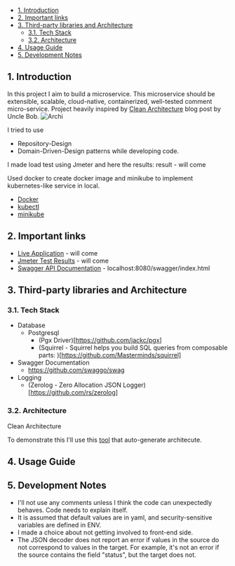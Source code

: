 - [1. Introduction <a name="intr"></a>](#1-introduction-)
- [2. Important links](#2-important-links)
- [3. Third-party libraries and Architecture </a>](#3-third-party-libraries-and-architecture-a)
  - [3.1. Tech Stack](#31-tech-stack)
  - [3.2. Architecture](#32-architecture)
- [4. Usage Guide </a>](#4-usage-guide-a)
- [5. Development Notes </a>](#5-development-notes-a)
## 1. Introduction <a name="intr"></a>

In this project I aim to build a microservice. 
This microservice should be extensible, scalable, cloud-native, containerized, well-tested comment micro-service. Project heavily inspired by [Clean Architecture](https://blog.cleancoder.com/uncle-bob/2012/08/13/the-clean-architecture.html) blog post by Uncle Bob. 
![Archi](https://blog.cleancoder.com/uncle-bob/images/2012-08-13-the-clean-architecture/CleanArchitecture.jpg)


I tried to use 
- Repository-Design
- Domain-Driven-Design
patterns while developing code.

I made load test using Jmeter and here the results:
    result - will come

Used docker to create docker image and minikube to implement kubernetes-like service in local. 

- [Docker](https://docs.docker.com/get-docker/)
- [kubectl](https://kubernetes.io/docs/tasks/tools/)
- [minikube](https://minikube.sigs.k8s.io/docs/start/)

## 2. Important links
- [Live Application](heroku.com) - will come
- [Jmeter Test Results](jmeter.com) - will come 
- [Swagger API Documentation](localhost:8080/swagger/index.html) - localhost:8080/swagger/index.html

## 3. Third-party libraries and Architecture </a>
### 3.1. Tech Stack
  - Database
    - Postgresql
      - (Pgx Driver)[https://github.com/jackc/pgx]
      - (Squirrel -  Squirrel helps you build SQL queries from composable parts: )[https://github.com/Masterminds/squirrel]
  - Swagger Documentation
    - https://github.com/swaggo/swag
  - Logging
    - (Zerolog -  Zero Allocation JSON Logger) [https://github.com/rs/zerolog]
### 3.2. Architecture
Clean Architecture

To demonstrate this I'll use this [tool](https://threedots.tech/post/auto-generated-c4-architecture-diagrams-in-go/) that auto-generate architecute.
## 4. Usage Guide </a>
## 5. Development Notes </a>
- I'll not use any comments unless I think the code can unexpectedly behaves. Code needs to explain itself.
- It is assumed that default values are in yaml, and security-sensitive variables are defined in ENV.
- I made a choice about not getting involved to front-end side. 
- The JSON decoder does not report an error if values in the source do not correspond to values in the target. For example, it's not an error if the source contains the field "status", but the target does not.